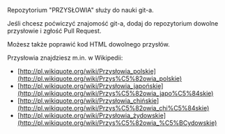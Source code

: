 Repozytorium "PRZYSŁOWIA" służy do nauki git-a.

Jeśli chcesz poćwiczyć znajomość git-a,
dodaj do repozytorium dowolne przysłowie i zgłość Pull Request.

Możesz także poprawić kod HTML dowolnego przysłów.


Przysłowia znajdziesz m.in. w Wikipedii:

* [http://pl.wikiquote.org/wiki/Przysłowia_polskie](http://pl.wikiquote.org/wiki/Przys%C5%82owia_polskie)
* [http://pl.wikiquote.org/wiki/Przysłowia_japońskie](http://pl.wikiquote.org/wiki/Przys%C5%82owia_japo%C5%84skie)
* [http://pl.wikiquote.org/wiki/Przysłowia_chińskie](http://pl.wikiquote.org/wiki/Przys%C5%82owia_chi%C5%84skie)
* [http://pl.wikiquote.org/wiki/Przysłowia_żydowskie](http://pl.wikiquote.org/wiki/Przys%C5%82owia_%C5%BCydowskie)
